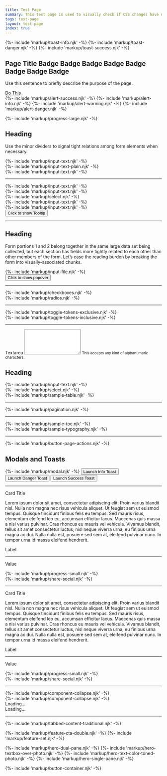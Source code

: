 ```yaml
---
title: Test Page
summary: This test page is used to visually check if CSS changes have unintended effects.
tags: test-page
layout: test-page
index: true
---
```


{%- include 'markup/toast-info.njk'    -%}
{%- include 'markup/toast-danger.njk'  -%}
{%- include 'markup/toast-success.njk' -%}

<!-- page title -->
<div class="page-title">
  <div class="container-fluid">
    <div class="row">
      <div class="col-12 d-lg-flex justify-content-lg-between align-items-center">
        <div class="mb-2 mb-lg-0">
          <h2 class="page-title-text">
            <span class="icon fas fa-home" aria-hidden="true"></span>
            Page Title
            <span class="badge badge-primary">Badge</span>
            <span class="badge badge-secondary">Badge</span>
            <span class="badge badge-accent">Badge</span>
            <span class="badge badge-ui">Badge</span>
            <span class="badge badge-success">Badge</span>
            <span class="badge badge-warning">Badge</span>
            <span class="badge badge-danger">Badge</span>
            <span class="badge badge-info">Badge</span>
          </h2>	
          <p class="mb-0">Use this sentence to briefly describe the purpose of the page.</p>
        </div>
        <div>
          <a href="https://google.com" class="btn btn-primary btn-shadow">
            <span class="fas fa-bolt" aria-hidden="true"></span>
            Do This
          </a>
        </div>
      </div>
    </div>
  </div>
</div>

<!-- alerts -->
<div class="container-fluid">
  <div class="row">
    <div class="col-12">
      {%- include 'markup/alert-success.njk' -%}
      {%- include 'markup/alert-info.njk' -%}
      {%- include 'markup/alert-warning.njk' -%}
      {%- include 'markup/alert-danger.njk' -%}
    </div>
  </div>
</div>

<!-- progress indicator large -->
{%- include 'markup/progress-large.njk' -%}
<div class="content-container">
  <div class="container-fluid" role="group" aria-labelledby="form-section-01-description">
    <div class="row">
      <div class="col-12">
        <h2 class="legend">Heading</h2>
        <p class="fw-bold" id="form-section-01-description">Use the minor dividers to signal tight relations among form elements when necessary.</p>
      </div>
    </div>
  </div>
  <div class="container-fluid">
    <div class="row">
      <div class="col-12 col-lg-3">
        {%- include 'markup/input-text.njk' -%}
      </div>
      <div class="col-12 col-lg-3">
        {%- include 'markup/input-text-plain.njk' -%}
      </div>
      <div class="col-12 col-lg-3">
        {%- include 'markup/input-text.njk' -%}
      </div>
    </div>
    <div class="row">
      <div class="col-12">
        <hr class="minor">
      </div>
    </div>
    <div class="row">
      <div class="col-12 col-lg-3">
        {%- include 'markup/input-text.njk' -%}
      </div>
      <div class="col-12 col-lg-3">
        {%- include 'markup/input-text.njk' -%}
      </div>
      <div class="col-12 col-lg-3">
        {%- include 'markup/select.njk' -%}
      </div>
    </div>
    <div class="row">
      <div class="col-12 col-lg-3">
        {%- include 'markup/input-text.njk' -%}
      </div>
      <div class="col-12 col-lg-3">
        {%- include 'markup/input-text.njk' -%}
      </div>
      <div class="col-12 col-lg-3">
        <button type="button" class="btn btn-ui btn-sm pd-mt-8" data-toggle="tooltip" data-placement="top" title="Tooltip on top">
          <span class="fas fa-question" aria-hidden="true"></span>
          <span class="visually-hidden">Click to show Tooltip</span>
        </button>
      </div>
    </div>
  </div>
</div>

<!-- major divider -->
<hr class="major">

<div class="content-container">
  <div class="container-fluid" role="group" aria-labelledby="form-section-02-description">
    <div class="row">
      <div class="col-12">
        <h2 class="legend">Heading</h2>
        <p class="fw-bold" id="form-section-02-description">Form portions 1 and 2 belong together in the same large data set being collected, but each section has fields more tightly related to each other than other members of the form. Let’s ease the reading burden by breaking the form into visually-associated chunks.</p>
      </div>
    </div>
  </div>
  <div class="container-fluid">
    <div class="row">
      <div class="col-12 col-lg-3">
        {%- include 'markup/input-file.njk' -%}
      </div>
      <div class="col-12 col-lg-3">
        <button type="button" class="btn btn-ui btn-sm pd-mt-8" data-toggle="popover" data-placement="top" title="Popover title" data-content="And here's some amazing content. It's very engaging. Right?">
          <span class="fas fa-question" aria-hidden="true"></span>
          <span class="visually-hidden">Click to show popover</span>
        </button>
      </div>
    </div>
    <div class="row">
      <div class="col-12">
        <hr class="minor">
      </div>
    </div>
    <div class="row">
      <div class="col-12 col-lg-4">
        {%- include 'markup/checkboxes.njk' -%}
      </div>
      <div class="col-12 col-lg-4">
        {%- include 'markup/radios.njk' -%}
      </div>
    </div>
    <div class="row">
      <div class="col-12">
        <hr class="minor">
      </div>
    </div>
    <div class="row">
      <div class="col-12 col-lg-4">
        {%- include 'markup/toggle-tokens-exclusive.njk' -%}
      </div>
      <div class="col-12 col-lg-4">
        {%- include 'markup/toggle-tokens-inclusive.njk' -%}
      </div>
    </div>
    <div class="row">
      <div class="col-12">
        <hr class="minor">
      </div>
    </div>
    <div class="row">
      <div class="col-12 col-lg-3">
        <div class="form-group">
          <label for="textarea1" class="label">Textarea</label>
          <textarea class="form-control" id="textarea1" rows="5"></textarea>
          <small>This accepts any kind of alphanumeric characters.</small>
        </div>
      </div>
    </div>
  </div>
</div>

<!-- table -->

<div class="content-container">
  <div class="container-fluid">
    <div class="row">
      <div class="col-12">
        <h2 class="legend">Heading</h2>
      </div>
    </div>
    <div class="row">
      <div class="col-12 col-lg-3">
        {%- include 'markup/input-text.njk' -%}
      </div>
      <div class="col-12 col-lg-3">
        {%- include 'markup/select.njk' -%}
      </div>
    </div>
    <div class="row">
      <div class="col-12">
        {%- include 'markup/sample-table.njk' -%}
      </div>
    </div>
    <div class="row mb-n6">
      <div class="col-12">
        <hr class="minor">
      </div>
    </div>
    {%- include 'markup/pagination.njk' -%}
  </div>
</div>

<hr class="major">

<!-- typography and toc -->

<div class="content-container">
  <div class="container-fluid">
    <div class="row">
      <div class="col-12 col-lg-4 order-lg-2">
        {%- include 'markup/sample-toc.njk' -%}
      </div>
      <div class="col-12 col-lg-8 order-lg-1">
        {%- include 'markup/sample-typography.njk' -%}
      </div>
    </div>
    <div class="row">
      <div class="col-12">
        <hr class="minor">
      </div>
    </div>
    {%- include 'markup/button-page-actions.njk' -%}
  </div>
</div>

<!-- modals and toasts buttons -->

<div class="content-container">
  <div class="container-fluid" role="group" aria-labelledby="form-section-01-description">
    <div class="row">
      <div class="col-12">
        <h2 class="legend">Modals and Toasts</h2>
      </div>
    </div>
  </div>
  <div class="container-fluid">
    <div class="row">
      <div class="col-12">
        {%- include 'markup/modal.njk' -%}
        <button type="button" class="btn btn-info">Launch Info Toast</button>
        <button type="button" class="btn btn-danger">Launch Danger Toast</button>
        <button type="button" class="btn btn-success">Launch Success Toast</button>
      </div>
    </div>
  </div>
</div>

<hr class="major">

<div class="container-fluid">
  <div class="row">
    <div class="col-12 col-lg-4">
      <div class="card">
        <div class="card-body">
          <p class="card-title">Card Title</p>
          <p class="mb-0">Lorem ipsum dolor sit amet, consectetur adipiscing elit. Proin varius blandit nisl. Nulla non magna nec risus vehicula aliquet. Ut feugiat sem ut euismod tempus. Quisque tincidunt finibus felis eu tempus. Sed mauris risus, elementum eleifend leo eu, accumsan efficitur lacus. Maecenas quis massa a nisi varius pulvinar. Cras rhoncus eu mauris vel vehicula. Vivamus blandit, tellus sit amet consectetur luctus, nisl neque viverra urna, eu finibus urna magna ac dui. Nulla nulla est, posuere sed sem at, eleifend pulvinar nunc. In tempor urna id massa eleifend hendrerit.</p>
        </div>
      </div>
    </div>
    <div class="col-12 col-lg-4">
      <div class="data-tile">
        <div class="data-tile-body">
          <p class="fw-bold text-black">Label</p>
          <hr class="minor">
          <p>Value</p>
        </div>
      </div>
      {%- include 'markup/progress-small.njk' -%}
    </div>
    <div class="col-12 col-lg-4 mt-3 mt-lg-0">
      {%- include 'markup/share-social.njk' -%}
    </div>
  </div>
</div>

<hr class="major">

<div class="content-container">
  <div class="container-fluid">
    <div class="row">
      <div class="col-12 col-lg-4">
        <div class="card">
        <div class="card-body">
          <p class="card-title">Card Title</p>
          <p class="mb-0">Lorem ipsum dolor sit amet, consectetur adipiscing elit. Proin varius blandit nisl. Nulla non magna nec risus vehicula aliquet. Ut feugiat sem ut euismod tempus. Quisque tincidunt finibus felis eu tempus. Sed mauris risus, elementum eleifend leo eu, accumsan efficitur lacus. Maecenas quis massa a nisi varius pulvinar. Cras rhoncus eu mauris vel vehicula. Vivamus blandit, tellus sit amet consectetur luctus, nisl neque viverra urna, eu finibus urna magna ac dui. Nulla nulla est, posuere sed sem at, eleifend pulvinar nunc. In tempor urna id massa eleifend hendrerit.</p>
        </div>
      </div>
      </div>
      <div class="col-12 col-lg-4">
        <div class="data-tile">
          <div class="data-tile-body">
            <p class="fw-bold text-black">Label</p>
            <hr class="minor">
            <p>Value</p>
          </div>
        </div>
        {%- include 'markup/progress-small.njk' -%}
      </div>
      <div class="col-12 col-lg-4 mt-3 mt-lg-0">
        {%- include 'markup/share-social.njk' -%}
      </div>
    </div>
  </div>
</div>

<hr class="major">

<!-- collapses -->
<div class="container-fluid">
  <div class="row">
    <div class="col-12 col-lg-3">
      {%- include 'markup/component-collapse.njk' -%}
    </div>
  </div>
</div>
<div class="content-container">
  <div class="container-fluid">
    <div class="row">
      <div class="col-12 col-lg-3">
        {%- include 'markup/component-collapse.njk' -%}
      </div>
      <div class="col-12 col-lg-3">
        <div class="spinner-border text-ui" role="status">
          <span class="visually-hidden">Loading...</span>
        </div>
      </div>
      <div class="col-12 col-lg-3">
        <div class="spinner-border text-info" role="status">
          <span class="visually-hidden">Loading...</span>
        </div>
      </div>
    </div>
  </div>
</div>

<hr class="major">

<!-- tabbed content -->
{%- include 'markup/tabbed-content-traditional.njk' -%}

<!-- features -->
{%- include 'markup/feature-cta-double.njk' -%}
{%- include 'markup/feature-set.njk' -%}
<!-- heroes -->
{%- include 'markup/hero-dual-pane.njk' -%}
{%- include 'markup/hero-textbox-over-photo.njk' -%}
{%- include 'markup/hero-text-color-toned-photo.njk' -%}
{%- include 'markup/hero-single-pane.njk' -%}
<!-- button container -->
{%- include 'markup/button-container.njk' -%}
